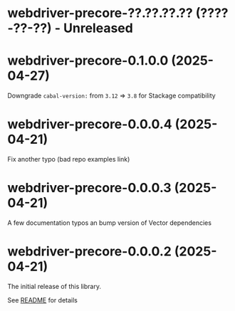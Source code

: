 # webdriver-precore-??.??.??.?? (????-??-??) - Unreleased

# webdriver-precore-0.1.0.0 (2025-04-27)

Downgrade `cabal-version:` from  `3.12` => `3.8` for Stackage compatibility

# webdriver-precore-0.0.0.4 (2025-04-21)

Fix another typo (bad repo examples link)

# webdriver-precore-0.0.0.3 (2025-04-21)

A few documentation typos an bump version of Vector dependencies

# webdriver-precore-0.0.0.2 (2025-04-21)

The initial release of this library.

See [README](README.md) for details